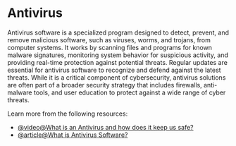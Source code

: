 # Antivirus

Antivirus software is a specialized program designed to detect, prevent, and remove malicious software, such as viruses, worms, and trojans, from computer systems. It works by scanning files and programs for known malware signatures, monitoring system behavior for suspicious activity, and providing real-time protection against potential threats. Regular updates are essential for antivirus software to recognize and defend against the latest threats. While it is a critical component of cybersecurity, antivirus solutions are often part of a broader security strategy that includes firewalls, anti-malware tools, and user education to protect against a wide range of cyber threats.

Learn more from the following resources:

- [@video@What is an Antivirus and how does it keep us safe?](https://www.youtube.com/watch?v=jW626WMWNAE)
- [@article@What is Antivirus Software?](https://www.webroot.com/gb/en/resources/tips-articles/what-is-anti-virus-software)